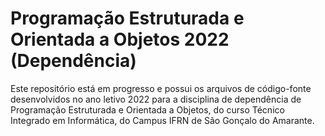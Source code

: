 # Programação Estruturada e Orientada a Objetos 2022 (Dependência)

Este repositório está em progresso e possui os arquivos de código-fonte desenvolvidos no ano letivo 2022 para a disciplina de dependência de Programação Estruturada e Orientada a Objetos, do curso Técnico Integrado em Informática, do Campus IFRN de São Gonçalo do Amarante.
